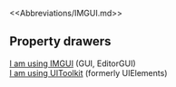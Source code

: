 <<Abbreviations/IMGUI.md>>
## Property drawers
[I am using IMGUI](Property%20Drawers/IMGUI%20PropertyDrawer.md) (GUI, EditorGUI)  
[I am using UIToolkit](Property%20Drawers/UIToolkit%20PropertyDrawer.md) (formerly UIElements)